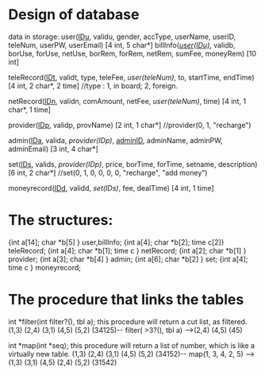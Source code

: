 # Design of database
data in storage:
user(<u>IDu</u>, validu, gender, accType, userName, userID, teleNum, userPW, userEmail) [4 int, 5 char*]
billInfo(*<u>user(IDu)</u>*, validb, borUse, forUse, netUse, borRem, forRem, netRem, sumFee, moneyRem) [10 int]

teleRecord(<u>IDt</u>, validt, type, teleFee, *user(teleNum)*, to, startTime, endTime) [4 int, 2 char*, 2 time]
//type : 1, in board; 2, foreign.

netRecord(<u>IDn</u>, validn, comAmount, netFee, *user(teleNum)*, time) [4 int, 1 char*, 1 time]

provider(<u>IDp</u>, validp, provName) [2 int, 1 char*]
//provider(0, 1, "recharge")

admin(<u>IDa</u>, valida, *provider(IDp)*, <u>adminID</u>, adminName, adminPW, adminEmail) [3 int, 4 char*]

set(<u>IDs</u>, valids, *provider(IDp)*, price, borTime, forTime, setname, description) [6 int, 2 char*]
//set(0, 1, 0, 0, 0, 0, "recharge", "add money")

moneyrecord(<u>IDd</u>, validd, *set(IDs)*, fee, dealTime) [4 int, 1 time]

# The structures:
{int a[14]; char *b[5]           } user,billInfo;
{int a[4];  char *b[2]; time c[2]} teleRecord;
{int a[4];  char *b[1]; time c   } netRecord;
{int a[2];  char *b[1]           } provider;
{int a[3];  char *b[4]           } admin;
{int a[6];  char *b[2]           } set;
{int a[4];              time c   } moneyrecord;

# The procedure that links the tables
int *filter(int filter?(), tbl a);
this procedure will return a cut list, as filtered.
(1,3) (2,4) (3,1) (4,5) (5,2) (34125)-- filter( >3?(), tbl a) -->(2,4) (4,5) (45)

int *map(int *seq);
this procedure will return a list of number, which is like a virtually new table.
(1,3) (2,4) (3,1) (4,5) (5,2) (34152)-- map(1, 3, 4, 2, 5) --> (1,3) (3,1) (4,5) (2,4) (5,2) (31542)